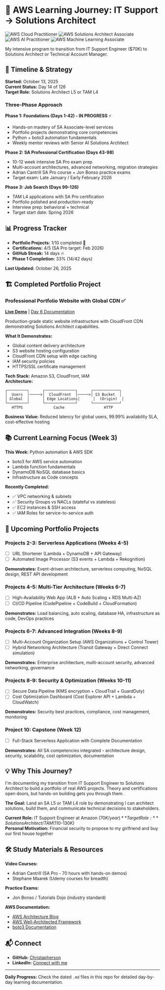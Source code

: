 # 🚀 AWS Learning Journey: IT Support → Solutions Architect

![AWS Cloud Practitioner](https://img.shields.io/badge/AWS-Cloud%20Practitioner-FF9900?style=for-the-badge&logo=amazon-aws&logoColor=white)
![AWS Solutions Architect Associate](https://img.shields.io/badge/AWS-Solutions%20Architect%20Associate-FF9900?style=for-the-badge&logo=amazon-aws&logoColor=white)
![AWS AI Practitioner](https://img.shields.io/badge/AWS-AI%20Practitioner-FF9900?style=for-the-badge&logo=amazon-aws&logoColor=white)
![AWS Machine Learning Associate](https://img.shields.io/badge/AWS-ML%20Associate-FF9900?style=for-the-badge&logo=amazon-aws&logoColor=white)

My intensive program to transition from IT Support Engineer ($70K) to Solutions Architect or Technical Account Manager.

## 📅 Timeline & Strategy

**Started:** October 13, 2025  
**Current Status:** Day 14 of 126  
**Target Role:** Solutions Architect L5 or TAM L4  

### Three-Phase Approach

**Phase 1: Foundations (Days 1-42) - IN PROGRESS** ⚡
- Hands-on mastery of SA Associate-level services
- Portfolio projects demonstrating core competencies
- Python + boto3 automation fundamentals
- Weekly mentor reviews with Senior AI Solutions Architect

**Phase 2: SA Professional Certification (Days 43-98)**
- 10-12 week intensive SA Pro exam prep
- Multi-account architectures, advanced networking, migration strategies
- Adrian Cantrill SA Pro course + Jon Bonso practice exams
- Target exam: Late January / Early February 2026

**Phase 3: Job Search (Days 99-126)**
- TAM L4 applications with SA Pro certification
- Portfolio polished and production-ready
- Interview prep: behavioral + technical
- Target start date: Spring 2026

## 📊 Progress Tracker

- **Portfolio Projects:** 1/10 completed 🎯
- **Certifications:** 4/5 (SA Pro target: Feb 2026)
- **GitHub Streak:** 14 days 🔥
- **Phase 1 Completion:** 33% (14/42 days)

**Last Updated:** October 26, 2025

## 🏗️ Completed Portfolio Project

### Professional Portfolio Website with Global CDN ✅
**[Live Demo](https://d3sow6jxmgyxlc.cloudfront.net/)** | [Day 6 Documentation](2025-10-18.md)

Production-grade static website infrastructure with CloudFront CDN demonstrating Solutions Architect capabilities.

**What It Demonstrates:**
- Global content delivery architecture
- S3 website hosting configuration
- CloudFront CDN setup with edge caching
- IAM security policies
- HTTPS/SSL certificate management

**Tech Stack:** Amazon S3, CloudFront, IAM  
**Architecture:**
```
┌─────────┐      ┌──────────────┐      ┌────────────┐
│  Users  │─────>│  CloudFront  │─────>│ S3 Bucket  │
│ Global  │      │ Edge Locations│      │  (Origin)  │
└─────────┘      └──────────────┘      └────────────┘
   HTTPS              Cache                  HTTP
```

**Business Value:** Reduced latency for global users, 99.99% availability SLA, cost-effective hosting

## 📚 Current Learning Focus (Week 3)

**This Week:** Python automation & AWS SDK
- boto3 for AWS service automation
- Lambda function fundamentals
- DynamoDB NoSQL database basics
- Infrastructure as Code concepts

**Recently Completed:**
- ✅ VPC networking & subnets
- ✅ Security Groups vs NACLs (stateful vs stateless)
- ✅ EC2 instances & SSH access
- ✅ IAM Roles for service-to-service auth

## 🎯 Upcoming Portfolio Projects

### Projects 2-3: Serverless Applications (Weeks 4-5)
- [ ] URL Shortener (Lambda + DynamoDB + API Gateway)
- [ ] Automated Image Processor (S3 events + Lambda + Rekognition)

**Demonstrates:** Event-driven architecture, serverless computing, NoSQL design, REST API development

### Projects 4-5: Multi-Tier Architecture (Weeks 6-7)
- [ ] High-Availability Web App (ALB + Auto Scaling + RDS Multi-AZ)
- [ ] CI/CD Pipeline (CodePipeline + CodeBuild + CloudFormation)

**Demonstrates:** Load balancing, auto scaling, database HA, infrastructure as code, DevOps practices

### Projects 6-7: Advanced Integration (Weeks 8-9)
- [ ] Multi-Account Organization Setup (AWS Organizations + Control Tower)
- [ ] Hybrid Networking Architecture (Transit Gateway + Direct Connect simulation)

**Demonstrates:** Enterprise architecture, multi-account security, advanced networking, governance

### Projects 8-9: Security & Optimization (Weeks 10-11)
- [ ] Secure Data Pipeline (KMS encryption + CloudTrail + GuardDuty)
- [ ] Cost Optimization Dashboard (Cost Explorer API + Lambda + CloudWatch)

**Demonstrates:** Security best practices, compliance, cost management, monitoring

### Project 10: Capstone (Week 12)
- [ ] Full-Stack Serverless Application with Complete Documentation

**Demonstrates:** All SA competencies integrated - architecture design, security, scalability, cost optimization, documentation

## 💡 Why This Journey?

I'm documenting my transition from IT Support Engineer to Solutions Architect to build a portfolio of real AWS projects. Theory and certifications open doors, but hands-on building gets you through them. 

**The Goal:** Land an SA L5 or TAM L4 role by demonstrating I can architect solutions, build them, and communicate technical decisions to stakeholders.

**Current Role:** IT Support Engineer at Amazon ($70K/year)  
**Target Role:** Solutions Architect / TAM ($110-130K)  
**Personal Motivation:** Financial security to propose to my girlfriend and buy our first house together

## 🛠️ Study Materials & Resources

**Video Courses:**
- Adrian Cantrill (SA Pro - 70 hours with hands-on demos)
- Stephane Maarek (Udemy courses for breadth)

**Practice Exams:**
- Jon Bonso / Tutorials Dojo (industry standard)

**AWS Documentation:**
- [AWS Architecture Blog](https://aws.amazon.com/blogs/architecture/)
- [AWS Well-Architected Framework](https://aws.amazon.com/architecture/well-architected/)
- [boto3 Documentation](https://boto3.amazonaws.com/v1/documentation/api/latest/index.html)

## 📬 Connect

- **GitHub:** [Christapherson](https://github.com/Christapherson)
- **LinkedIn:** [Connect with me](https://linkedin.com/in/christapherson)

---

**Daily Progress:** Check the dated `.md` files in this repo for detailed day-by-day learning documentation.

